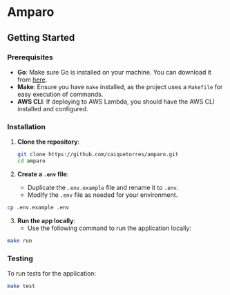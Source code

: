 # Amparo

## Getting Started

### Prerequisites

- **Go**: Make sure Go is installed on your machine. You can download it from [here](https://golang.org/dl/).
- **Make**: Ensure you have `make` installed, as the project uses a `Makefile` for easy execution of commands.
- **AWS CLI**: If deploying to AWS Lambda, you should have the AWS CLI installed and configured.

### Installation

1. **Clone the repository**:
    ```bash
    git clone https://github.com/caiquetorres/amparo.git
    cd amparo
    ```

2. **Create a `.env` file**:
    - Duplicate the `.env.example` file and rename it to `.env`.
    - Modify the `.env` file as needed for your environment.

```bash
cp .env.example .env
```

3. **Run the app locally**:
    - Use the following command to run the application locally:

```bash
make run
```

### Testing

To run tests for the application:

```bash
make test
```
